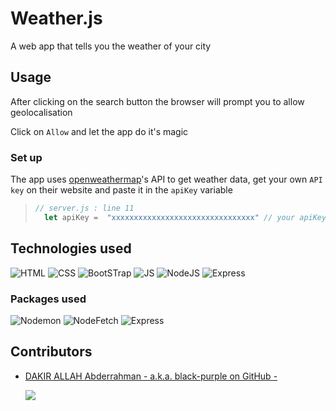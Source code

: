 # Weather.js 

A web app that tells you the weather of your city

## Usage

After clicking on the search button the browser will prompt you to allow geolocalisation

Click on ```Allow``` and let the app do it's magic

### Set up

The app uses [openweathermap](https://openweathermap.org)'s API to get weather data, get your own ```API key``` on their website and paste it in the ```apiKey``` variable
>```js
> // server.js : line 11
>   let apiKey =  "xxxxxxxxxxxxxxxxxxxxxxxxxxxxxxxx" // your apiKey here
>```
## Technologies used

![HTML](https://img.shields.io/static/v1?label=%20&message=HTML&color=%23E34F26&labelColor=%23ff000000&logo=html5)
![CSS](https://img.shields.io/static/v1?label=%20&message=CSS&color=%231572B6&labelColor=%23ff000000&logo=Css3&logoColor=%231572B6)
![BootSTrap](https://img.shields.io/static/v1?label=%20&message=BootStrap&color=%237952B3&labelColor=%23ff000000&logo=BootStrap)
![JS](https://img.shields.io/static/v1?label=%20&message=JavaScript&color=%23F7DF1E&labelColor=%23ff000000&logo=javascript)
![NodeJS](https://img.shields.io/static/v1?label=%20&message=NodeJS&color=%23339933&labelColor=%23ff000000&logo=node.js)
![Express](https://img.shields.io/static/v1?label=%20&message=ExpressJS&color=%23000000&labelColor=%23ff000000&logo=express)

### Packages used
![Nodemon](https://img.shields.io/static/v1?label=%20&message=nodemon&color=%2376D04B&labelColor=%23ff000000&logo=nodemon)
![NodeFetch](https://img.shields.io/static/v1?label=%20&message=node-fetch&color=%23CB3837&labelColor=%23ff000000&logo=npm)
![Express](https://img.shields.io/static/v1?label=%20&message=express&color=%23000000&labelColor=%23ff000000&logo=express)
## Contributors
* [DAKIR ALLAH Abderrahman - a.k.a. black-purple on GitHub -](https://github.com/black-purple)
  
  ![](https://img.shields.io/badge/current%20position-student%2Fdev-purple)